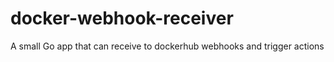 # docker-webhook-receiver
A small Go app that can receive to dockerhub webhooks and trigger actions
